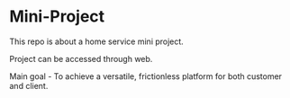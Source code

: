 # Mini-Project
This repo is about a home service mini project.

Project can be accessed through web.

Main goal - To achieve a versatile, frictionless platform for
            both customer and client.
